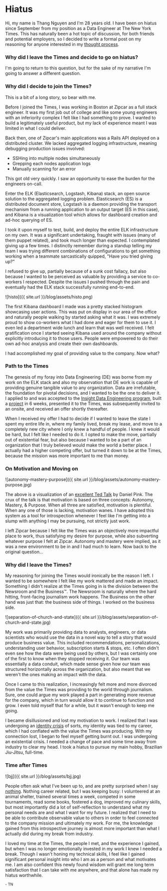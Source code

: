 # Hiatus

Hi, my name is Thang Nguyen and I'm 28 years old. I have been on hiatus since September from my position as a Data Engineer at The New York Times. This has naturally been a hot topic of discussion, for both friends and potential employers, so I decided to write a formal post on my reasoning for anyone interested in my [thought process](https://zenpencils.com/comic/128-bill-watterson-a-cartoonists-advice/). 

### Why did I leave the Times and decide to go on hiatus? 

I'm going to return to this question, but for the sake of my narrative I'm going to answer a different question.

### Why did I decide to join the Times? 

This is a bit of a long story, so bear with me. 

Before I joined the Times, I was working in Boston at Zipcar as a full stack engineer. It was my first job out of college and like some young engineers with an inferiority complex I felt like I had something to prove. I wanted to build a legitimately useful product, but my lack of experience meant I was limited in what I could deliver.

Back then, one of Zipcar's main applications was a Rails API deployed on a distributed cluster. We lacked aggregated logging infrastructure, meaning debugging production issues involved: 

- SSHing into multiple nodes simultaneously
- Grepping each nodes application logs
- Manually scanning for an error

This got old very quickly. I saw an opportunity to ease the burden for the engineers on-call. 

Enter the ELK (Elasticsearch, Logstash, Kibana) stack, an open source solution to the aggregated logging problem. Elasticsearch (ES) is a distributed document store, Logstash is a daemon providing the transport mechanism from a running application to an output target (ES in this case), and Kibana is a visualization tool which allows for dashboard creation and ad-hoc querying of ES. 

I took it upon myself to test, build, and deploy the entire ELK infrastructure on my own. It was a significant undertaking, fraught with issues (many of them puppet related), and took much longer than expected. I contemplated giving up a few times. I distinctly remember during a standup telling my team I was trying different combinations of configurations to get something working when a teammate sarcastically quipped, "Have you tried giving up?"

I refused to give up, partially because of a sunk cost fallacy, but also because I wanted to be perceived as valuable by providing a service to co-workers I respected. Despite the issues I pushed through the pain and eventually had the ELK stack successfully running end-to-end. 

![histo]({{ site.url }}/blog/assets/histo.png)

The first Kibana dashboard I made was a pretty stacked histogram showcasing user actions. This was put on display in our area of the office and naturally people walking by started asking what it was. I was extremely proud to show co-workers what I had done and eager for them to use it. I even led a department wide lunch and learn that was well received. I felt gratification once I started seeing Kibana used around the company without explicitly introducing it to those users. People were empowered to do their own ad-hoc analysis and create their own dashboards. 

I had accomplished my goal of providing value to the company. Now what? 

### Path to the Times 

The genesis of my foray into Data Engineering (DE) was borne from my work on the ELK stack and also my observation that DE work is capable of providing genuine tangible value to any organization. Data are irrefutable, the foundation for pivotal decisions, and I wanted to be the one to deliver it. I applied to and was accepted to the [Insight Data Engineering program](https://www.insightdataengineering.com/), built a [project](https://thangnguyen.us/insight) in 6 weeks, presented it to the Times, was subsequently invited to an onsite, and received an offer shortly thereafter. 

When I received my offer I had to decide if I wanted to leave the state I spent my entire life in, where my family lived, break my lease, and move to a completely new city where I only knew a handful of people. I knew it would be hard, but I felt like I needed to do it. I opted to make the move, partially out of existential fear, but also because I wanted to be a part of an organization that I truly believed would make the world a better place. I actually had a higher competing offer, but turned it down to be at the Times, because the mission was more important to me than money.

### On Motivation and Moving on

![autonomy-mastery-purpose]({{ site.url }}/blog/assets/autonomy-mastery-purpose.jpg)

The above is a visualization of an [excellent Ted Talk](https://www.youtube.com/watch?v=rrkrvAUbU9Y) by Daniel Pink. The crux of the talk is that motivation is based on three concepts: Autonomy, Mastery, & Purpose. When all three are satisfied, motivation is plentiful. When any one of those is lacking, motivation wanes. I have adopted this system as a tool for introspection whenever I feel like I'm getting into a slump with anything I may be pursuing, not strictly just work.

I left Zipcar because I felt like the Times was an objectively more impactful place to work, thus satisfying my desire for purpose, while also subverting whatever purpose I felt at Zipcar. Autonomy and mastery were implied, as it was a new environment to be in and I had much to learn. Now back to the original question...

### Why did I leave the Times? 

My reasoning for joining the Times would ironically be the reason I left. I wanted to be somewhere I felt like my work mattered and made an impact. Something I didn't realize at the Times going in is the division between the Newsroom and the Business™. The Newsroom is naturally where the hard hitting, front-facing journalism work happens. The Business on the other hand was just that: the business side of things. I worked on the business side.

![separation-of-church-and-state]({{ site.url }}/blog/assets/separation-of-church-and-state.jpg)

My work was primarily providing data to analysts, engineers, or data scientists who would use the data in a novel way to tell a story that would produce business value. This included recommendations, personalizations, understanding user behavior, subscription starts & stops, etc. I often didn't even see how the data were being used by others, but I was certainly one of the first to know when they stopped receiving it. Our team was essentially a data conduit, which made sense given how our team was structured horizontally across the organization, but also meant that we weren't the ones making an impact with the data. 

Once I came to this realization, I increasingly felt more and more divorced from the value the Times was providing to the world through journalism. Sure, one could argue my work played a part in generating more revenue for the company, which in turn would allow it to continue to function and grow. I even told myself that for a while, but it wasn't enough to keep me going. 

I became disillusioned and lost my motivation to work. I realized that I was undergoing an [identity crisis](https://www.huffpost.com/entry/self-identity_b_1128731) of sorts, my identity was tied to my career, which I had conflated with the value the Times was producing. With my connection lost, I began to feel myself getting burnt out. I was undergoing an existential crisis. I needed a change of pace and some time away from industry to clear my head. I took a hiatus to pursue my main hobby, Brazilian Jiu-Jitsu, full-time. 

### Time after Times

![bjj]({{ site.url }}/blog/assets/bjj.jpg)

People often ask what I've been up to, and are pretty surprised when I say [nothing](https://www.nytimes.com/2019/04/29/smarter-living/the-case-for-doing-nothing.html). Nothing career related, but I was keeping busy: I volunteered at an animal shelter, trained several times a week, competed in some tournaments, read some books, fostered a dog, improved my culinary skills, but most importantly did a lot of self-reflection to understand what my personal needs are and what I want for my future. I realized that I need to be able to contribute observable value to others in order to feel connected to the company mission and ultimately my work. For me, the knowledge gained from this introspective journey is almost more important than what I actually did during my break from industry.

I loved my time at the Times, the people I met, and the experience I gained, but when I was no longer emotionally invested in my work I knew I needed a break. Though I wasn't honing my technical skills, I feel like I gained significant personal insight into who I am as a person and what motivates me. I am also confident this newly found wisdom will grant me long term satisfaction that I can take with me anywhere, and that alone has made my hiatus worthwhile.

<sub>- TN</sub> 
